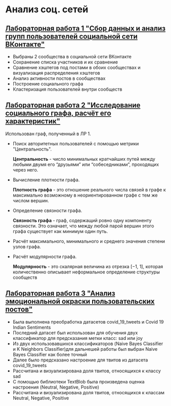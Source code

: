 # Анализ соц. сетей

## [Лабораторная работа 1 "Сбор данных и анализ групп пользователей социальной сети ВКонтакте"](https://github.com/ForwardMoth/network_analysis/blob/main/lab1/lab1.ipynb)

- Выбраны 2 сообщества в социальной сети ВКонтакте
- Сохранение списка участников и их сравнение
- Сравнение хэштегов под постами в обоих сообществах и визуализация распределения хэштегов
- Анализ активности постов в сообществах
- Построение социального графа
- Кластеризация пользователей внутри сообществ 

## [Лабораторная работа 2 "Исследование социального графа, расчёт его характеристик"](https://github.com/ForwardMoth/network_analysis/blob/main/lab2/lab2.ipynb)

Использован граф, полученный в ЛР 1. 

- Поиск авторитетных пользователей с помощью метрики "Центральность". 

  **Центральность** - число минимальных кратчайших путей между любыми двумя его “друзьями” или “собеседниками”, проходящих через него.

- Вычисление плотности графа. 

  **Плотность графа** - это отношение реального числа связей в графе к максимально возможному в неориентированном графе с тем же числом вершин.
  
- Определение связности графа.  

  **Связность графа** - граф, содержащий ровно одну компоненту связности. Это означает, что между любой парой вершин этого графа существует как минимум один путь.
  
- Расчёт максимального, минимального и среднего значения степени узлов графа.

- Расчёт модулярности графа.

  **Модулярность** - это скалярная величина из отрезка [−1, 1], которая количественно описывает неформальное определение структуры сообществ
  
  
## [Лабораторная работа 3 "Анализ эмоциональной окраски пользовательских постов"](https://github.com/ForwardMoth/network_analysis/blob/main/lab3/lab3.ipynb)
- Была выполнена преобработка датасетов covid_19_tweets и Covid 19 Indian Sentiments
- Последний датасет был использован для обучения двух классификатор для предсказания метки класс: sad или joy
- Из двух использовавшихся классификаторов (Naive Bayes Classifier и K Neighbors Classifier)для дальнешей работы был выбран Naive Bayes Classifier как более точный
- Далее было предсказано настроение для твитов из датасета covid_19_tweets
- Рассчитана и визуализирована доля твитов, относящихся к классу sad
- С помощью библиотеки TextBlob была произведена оценка настроения (Neutral, Negative, Positive)
- Рассчитана и визуализирована доля твитов, относящихся к классам Neutral, Negative, Positive
